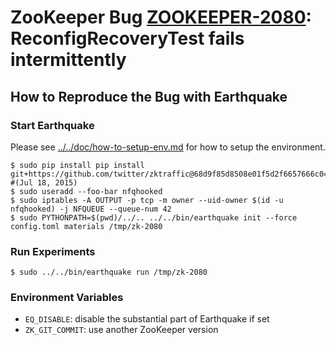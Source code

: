 # ZooKeeper Bug [ZOOKEEPER-2080](https://issues.apache.org/jira/browse/ZOOKEEPER-2080): ReconfigRecoveryTest fails intermittently


## How to Reproduce the Bug with Earthquake
    
### Start Earthquake
Please see [../../doc/how-to-setup-env.md](../../doc/how-to-setup-env.md) for how to setup the environment.


	$ sudo pip install pip install git+https://github.com/twitter/zktraffic@68d9f85d8508e01f5d2f6657666c04e444e6423c  #(Jul 18, 2015)
	$ sudo useradd --foo-bar nfqhooked
	$ sudo iptables -A OUTPUT -p tcp -m owner --uid-owner $(id -u nfqhooked) -j NFQUEUE --queue-num 42
    $ sudo PYTHONPATH=$(pwd)/../.. ../../bin/earthquake init --force config.toml materials /tmp/zk-2080


### Run Experiments
    
    $ sudo ../../bin/earthquake run /tmp/zk-2080

### Environment Variables

 * `EQ_DISABLE`: disable the substantial part of Earthquake if set
 * `ZK_GIT_COMMIT`: use another ZooKeeper version

